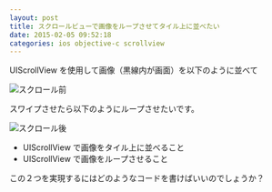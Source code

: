 ```yaml
---
layout: post
title: スクロールビューで画像をループさせてタイル上に並べたい
date: 2015-02-05 09:52:18
categories: ios objective-c scrollview
---
```

<p>UIScrollView を使用して画像（黒線内が画面）を以下のように並べて</p>

<p><img src="https://i.imgur.com/GMpcDkP.png" alt="スクロール前"></p>

<p>スワイプさせたら以下のようにループさせたいです。</p>

<p><img src="https://i.imgur.com/o9pv1aV.png" alt="スクロール後"></p>

<ul>
<li>UIScrollView で画像をタイル上に並べること</li>
<li>UIScrollView で画像をループさせること</li>
</ul>

<p>この２つを実現するにはどのようなコードを書けばいいのでしょうか？</p>

